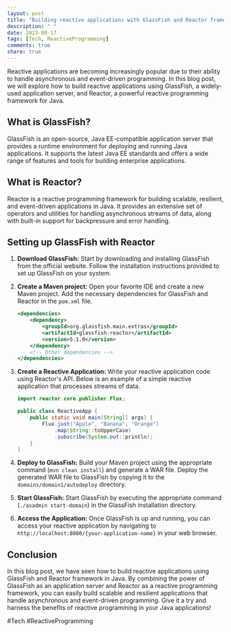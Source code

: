 ```yaml
---
layout: post
title: "Building reactive applications with GlassFish and Reactor framework in Java"
description: " "
date: 2023-09-17
tags: [Tech, ReactiveProgramming]
comments: true
share: true
---
```


Reactive applications are becoming increasingly popular due to their ability to handle asynchronous and event-driven programming. In this blog post, we will explore how to build reactive applications using GlassFish, a widely-used application server, and Reactor, a powerful reactive programming framework for Java.

## What is GlassFish?

GlassFish is an open-source, Java EE-compatible application server that provides a runtime environment for deploying and running Java applications. It supports the latest Java EE standards and offers a wide range of features and tools for building enterprise applications.

## What is Reactor?

Reactor is a reactive programming framework for building scalable, resilient, and event-driven applications in Java. It provides an extensive set of operators and utilities for handling asynchronous streams of data, along with built-in support for backpressure and error handling.

## Setting up GlassFish with Reactor

1. **Download GlassFish:** Start by downloading and installing GlassFish from the official website. Follow the installation instructions provided to set up GlassFish on your system.

2. **Create a Maven project:** Open your favorite IDE and create a new Maven project. Add the necessary dependencies for GlassFish and Reactor in the `pom.xml` file.

   ```xml
   <dependencies>
       <dependency>
           <groupId>org.glassfish.main.extras</groupId>
           <artifactId>glassfish-reactor</artifactId>
           <version>5.1.0</version>
       </dependency>
       <!-- Other dependencies -->
   </dependencies>
   ```

3. **Create a Reactive Application:** Write your reactive application code using Reactor's API. Below is an example of a simple reactive application that processes streams of data.

   ```java
   import reactor.core.publisher.Flux;

   public class ReactiveApp {
       public static void main(String[] args) {
           Flux.just("Apple", "Banana", "Orange")
               .map(String::toUpperCase)
               .subscribe(System.out::println);
       }
   }
   ```

4. **Deploy to GlassFish:** Build your Maven project using the appropriate command (`mvn clean install`) and generate a WAR file. Deploy the generated WAR file to GlassFish by copying it to the `domains/domain1/autodeploy` directory.

5. **Start GlassFish:** Start GlassFish by executing the appropriate command (`./asadmin start-domain`) in the GlassFish installation directory.

6. **Access the Application:** Once GlassFish is up and running, you can access your reactive application by navigating to `http://localhost:8080/{your-application-name}` in your web browser.

## Conclusion

In this blog post, we have seen how to build reactive applications using GlassFish and Reactor framework in Java. By combining the power of GlassFish as an application server and Reactor as a reactive programming framework, you can easily build scalable and resilient applications that handle asynchronous and event-driven programming. Give it a try and harness the benefits of reactive programming in your Java applications!

#Tech #ReactiveProgramming
